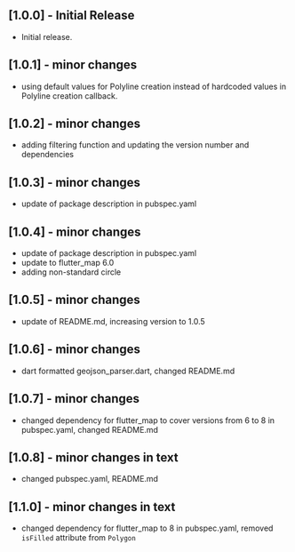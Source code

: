 ## [1.0.0] - Initial Release

- Initial release.

## [1.0.1] - minor changes

- using default values for Polyline creation instead of hardcoded values in Polyline creation callback.

## [1.0.2] - minor changes

- adding filtering function and updating the version number and dependencies

## [1.0.3] - minor changes

- update of package description in pubspec.yaml

## [1.0.4] - minor changes

- update of package description in pubspec.yaml
- update to flutter_map 6.0
- adding non-standard circle

## [1.0.5] - minor changes

- update of README.md, increasing version to 1.0.5

## [1.0.6] - minor changes

- dart formatted geojson_parser.dart, changed README.md

## [1.0.7] - minor changes

- changed dependency for flutter_map to cover versions from 6 to 8 in pubspec.yaml, changed README.md

## [1.0.8] - minor changes in text

- changed pubspec.yaml, README.md

## [1.1.0] - minor changes in text

- changed dependency for flutter_map to 8 in pubspec.yaml, removed `isFilled` attribute from `Polygon`
